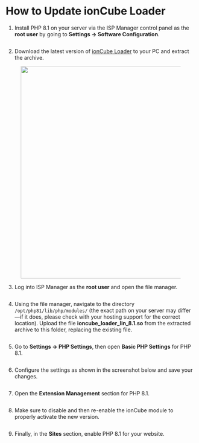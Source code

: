 # How to Update ionCube Loader

1. Install PHP 8.1 on your server via the ISP Manager control panel as the **root user** by going to **Settings -> Software Configuration**.

<figure><img src="../../../.gitbook/assets/Clip2net_2023-04-02_20_22_13.png" alt=""><figcaption></figcaption></figure>

2. Download the latest version of [ionCube Loader](https://www.ioncube.com/loaders.php) to your PC and extract the archive.

<figure><img src="../../../.gitbook/assets/image (2008).png" alt="" width="563"><figcaption></figcaption></figure>

3. Log into ISP Manager as the **root user** and open the file manager.

<figure><img src="../../../.gitbook/assets/Clip2net_2023-04-01_22_06_12.png" alt=""><figcaption></figcaption></figure>

4. Using the file manager, navigate to the directory `/opt/php81/lib/php/modules/` (the exact path on your server may differ—if it does, please check with your hosting support for the correct location). Upload the file **ioncube_loader_lin_8.1.so** from the extracted archive to this folder, replacing the existing file.

<figure><img src="../../../.gitbook/assets/Clip2net_2023-04-02_20_18_28.png" alt=""><figcaption></figcaption></figure>

5. Go to **Settings -> PHP Settings**, then open **Basic PHP Settings** for PHP 8.1.

<figure><img src="../../../.gitbook/assets/Clip2net_2023-04-02_20_27_58.png" alt=""><figcaption></figcaption></figure>

6. Configure the settings as shown in the screenshot below and save your changes.

<figure><img src="../../../.gitbook/assets/Clip2net_2023-04-02_20_28_32 (1).png" alt=""><figcaption></figcaption></figure>

7. Open the **Extension Management** section for PHP 8.1.

<figure><img src="../../../.gitbook/assets/Clip2net_2023-04-02_20_31_07.png" alt=""><figcaption></figcaption></figure>

8. Make sure to disable and then re-enable the ionCube module to properly activate the new version.

<figure><img src="../../../.gitbook/assets/Clip2net_2023-04-02_20_31_54.png" alt=""><figcaption></figcaption></figure>

9. Finally, in the **Sites** section, enable PHP 8.1 for your website.

<figure><img src="../../../.gitbook/assets/Clip2net_2023-04-02_20_39_14.png" alt=""><figcaption></figcaption></figure>

<figure><img src="../../../.gitbook/assets/Clip2net_2023-04-02_20_39_43.png" alt=""><figcaption></figcaption></figure>